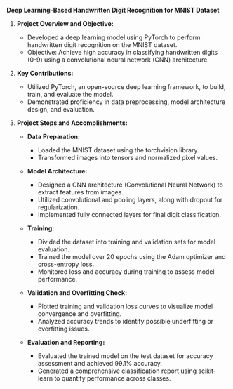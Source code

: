 **Deep Learning-Based Handwritten Digit Recognition for MNIST Dataset**

1. **Project Overview and Objective:**
   - Developed a deep learning model using PyTorch to perform handwritten digit recognition on the MNIST dataset.
   - Objective: Achieve high accuracy in classifying handwritten digits (0-9) using a convolutional neural network (CNN) architecture.

2. **Key Contributions:**
   - Utilized PyTorch, an open-source deep learning framework, to build, train, and evaluate the model.
   - Demonstrated proficiency in data preprocessing, model architecture design, and evaluation.

3. **Project Steps and Accomplishments:**
   - **Data Preparation:**
     - Loaded the MNIST dataset using the torchvision library.
     - Transformed images into tensors and normalized pixel values.

   - **Model Architecture:**
     - Designed a CNN architecture (Convolutional Neural Network) to extract features from images.
     - Utilized convolutional and pooling layers, along with dropout for regularization.
     - Implemented fully connected layers for final digit classification.

   - **Training:**
     - Divided the dataset into training and validation sets for model evaluation.
     - Trained the model over 20 epochs using the Adam optimizer and cross-entropy loss.
     - Monitored loss and accuracy during training to assess model performance.

   - **Validation and Overfitting Check:**
     - Plotted training and validation loss curves to visualize model convergence and overfitting.
     - Analyzed accuracy trends to identify possible underfitting or overfitting issues.

   - **Evaluation and Reporting:**
     - Evaluated the trained model on the test dataset for accuracy assessment and achieved 99.1% accuracy.
     - Generated a comprehensive classification report using scikit-learn to quantify performance across classes.

